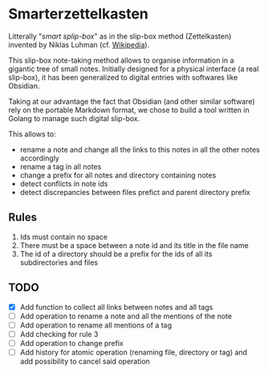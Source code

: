 # Smarterzettelkasten

Litterally "*smart splip-box*" as in the slip-box method (Zettelkasten) invented by Niklas Luhman (cf. [Wikipedia](https://en.wikipedia.org/wiki/Zettelkasten)).

This slip-box note-taking method allows to organise information in a gigantic tree of small notes. Initially designed for a physical interface (a real slip-box), it has been generalized to digital entries with softwares like Obsidian.

Taking at our advantage the fact that Obsidian (and other similar software) rely on the portable Markdown format, we chose to build a tool written in Golang to manage such digital slip-box.

This allows to:

- rename a note and change all the links to this notes in all the other notes accordingly
- rename a tag in all notes
- change a prefix for all notes and directory containing notes
- detect conflicts in note ids
- detect discrepancies between files prefict and parent directory prefix

## Rules

1. Ids must contain no space
2. There must be a space between a note id and its title in the file name
3. The id of a directory should be a prefix for the ids of all its subdirectories and files

## TODO

- [x] Add function to collect all links between notes and all tags
- [ ] Add operation to rename a note and all the mentions of the note
- [ ] Add operation to rename all mentions of a tag
- [ ] Add checking for rule 3
- [ ] Add operation to change prefix
- [ ] Add history for atomic operation (renaming file, directory or tag) and add possibility to cancel said operation
